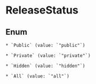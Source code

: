 
# ReleaseStatus

## Enum


    * `Public` (value: `"public"`)

    * `Private` (value: `"private"`)

    * `Hidden` (value: `"hidden"`)

    * `All` (value: `"all"`)



